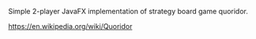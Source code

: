 Simple 2-player JavaFX implementation of strategy board game quoridor.

https://en.wikipedia.org/wiki/Quoridor

